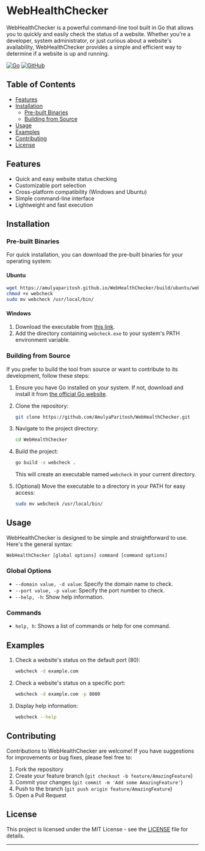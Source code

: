 # WebHealthChecker

WebHealthChecker is a powerful command-line tool built in Go that allows you to quickly and easily check the status of a website. Whether you're a developer, system administrator, or just curious about a website's availability, WebHealthChecker provides a simple and efficient way to determine if a website is up and running.

[![Go](https://img.shields.io/badge/Go-00ADD8?style=for-the-badge&logo=go&logoColor=white)](https://go.dev/)
[![GitHub](https://img.shields.io/badge/GitHub-100000?style=for-the-badge&logo=github&logoColor=white)](https://github.com/AmulyaParitosh/WebHealthChecker)

## Table of Contents

- [Features](#features)
- [Installation](#installation)
  - [Pre-built Binaries](#pre-built-binaries)
  - [Building from Source](#building-from-source)
- [Usage](#usage)
- [Examples](#examples)
- [Contributing](#contributing)
- [License](#license)

## Features

- Quick and easy website status checking
- Customizable port selection
- Cross-platform compatibility (Windows and Ubuntu)
- Simple command-line interface
- Lightweight and fast execution

## Installation

### Pre-built Binaries

For quick installation, you can download the pre-built binaries for your operating system:

#### Ubuntu
```bash
wget https://amulyaparitosh.github.io/WebHealthChecker/build/ubuntu/webcheck
chmod +x webcheck
sudo mv webcheck /usr/local/bin/
```

#### Windows
1. Download the executable from [this link](https://amulyaparitosh.github.io/WebHealthChecker/build/windows/webcheck.exe).
2. Add the directory containing `webcheck.exe` to your system's PATH environment variable.

### Building from Source

If you prefer to build the tool from source or want to contribute to its development, follow these steps:

1. Ensure you have Go installed on your system. If not, download and install it from [the official Go website](https://golang.org/dl/).

2. Clone the repository:
   ```bash
   git clone https://github.com/AmulyaParitosh/WebHealthChecker.git
   ```

3. Navigate to the project directory:
   ```bash
   cd WebHealthChecker
   ```

4. Build the project:
   ```bash
   go build -o webcheck .
   ```

   This will create an executable named `webcheck` in your current directory.

5. (Optional) Move the executable to a directory in your PATH for easy access:
   ```bash
   sudo mv webcheck /usr/local/bin/
   ```

## Usage

WebHealthChecker is designed to be simple and straightforward to use. Here's the general syntax:

```
WebHealthChecker [global options] command [command options]
```

### Global Options

- `--domain value, -d value`: Specify the domain name to check.
- `--port value, -p value`: Specify the port number to check.
- `--help, -h`: Show help information.

### Commands

- `help, h`: Shows a list of commands or help for one command.

## Examples

1. Check a website's status on the default port (80):
   ```bash
   webcheck -d example.com
   ```

2. Check a website's status on a specific port:
   ```bash
   webcheck -d example.com -p 8080
   ```

3. Display help information:
   ```bash
   webcheck --help
   ```

## Contributing

Contributions to WebHealthChecker are welcome! If you have suggestions for improvements or bug fixes, please feel free to:

1. Fork the repository
2. Create your feature branch (`git checkout -b feature/AmazingFeature`)
3. Commit your changes (`git commit -m 'Add some AmazingFeature'`)
4. Push to the branch (`git push origin feature/AmazingFeature`)
5. Open a Pull Request

## License

This project is licensed under the MIT License - see the [LICENSE](LICENSE) file for details.

---
